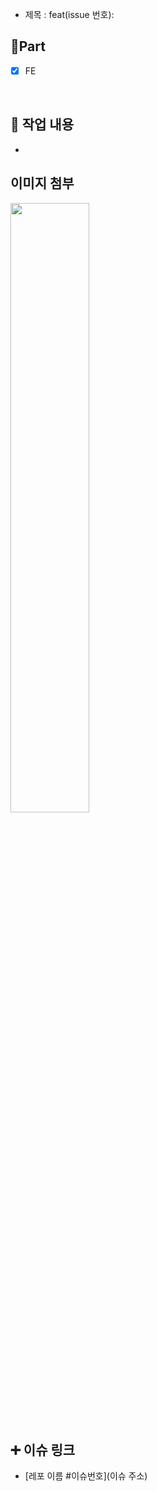 - 제목 : feat(issue 번호):

## 🔘Part

- [x] FE

<br/>

## 🔎 작업 내용

- <br/>

## 이미지 첨부

<img src="파일주소" width="50%" height="50%"/>

<br/>

## ➕ 이슈 링크

- [레포 이름 #이슈번호](이슈 주소)

<br/>
